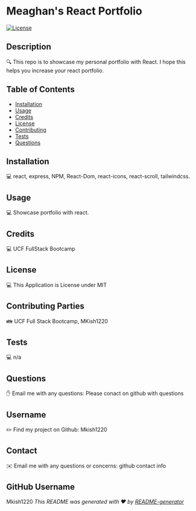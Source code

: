 # Meaghan's React Portfolio

 [![License](https://img.shields.io/badge/License-MIT-blue.svg)](https://opensource.org/licenses/MIT)

  ## Description
  🔍 This repo is to showcase my personal portfolio with React. I hope this helps you increase your react portfolio.

  ## Table of Contents
   * [Installation](#installation)
   * [Usage](#usage)
   * [Credits](#credits)
   * [License](#license)
   * [Contributing](#contributing)
   * [Tests](#tests)
   * [Questions](#questions)
   
  ## Installation
  💻 react, express, NPM, React-Dom, react-icons, react-scroll, tailwindcss.
  
  ## Usage
  💻 Showcase portfolio with react. 

  ## Credits
  💻 UCF FullStack Bootcamp 

  ## License
  💻 This Application is License under MIT


  ## Contributing Parties
  👪 UCF Full Stack Bootcamp, MKish1220

  ## Tests
  💻 n/a

  ## Questions
  ✋ Email me with any questions: Please conact on github with questions 

  ## Username
  ✏️ Find my project on Github: Mkish1220

  ## Contact
  ✉️ Email me with any questions or concerns: github contact info

  ## GitHub Username
   Mkish1220
  _This README was generated with ❤️ by [README-generator](https://github.com/Mkish1220/MyREADME)_
